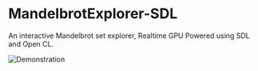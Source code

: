 # MandelbrotExplorer-SDL
An interactive Mandelbrot set explorer, Realtime GPU Powered using SDL and Open CL.

![Demonstration](https://s7.gifyu.com/images/mandelbrot.md.gif)
